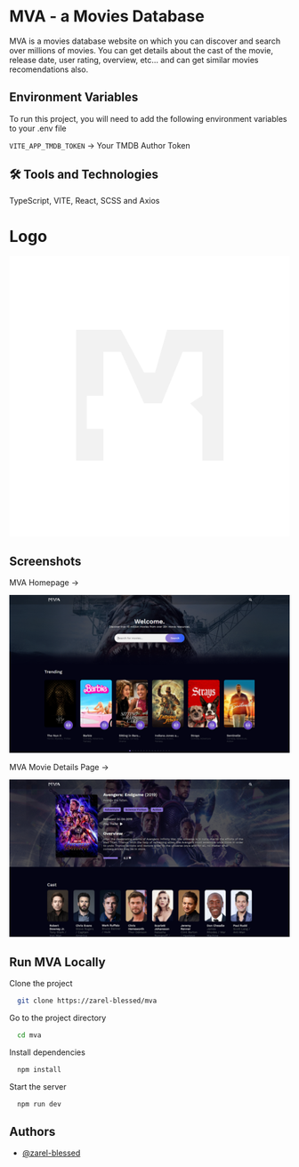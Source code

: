 # MVA - a Movies Database

MVA is a movies database website on which you can discover and search over millions of movies. You can get details about the cast of the movie, release date, user rating, overview, etc... and can get similar movies recomendations also.

## Environment Variables

To run this project, you will need to add the following environment variables to your .env file

`VITE_APP_TMDB_TOKEN` -> Your TMDB Author Token

## 🛠 Tools and Technologies

TypeScript, VITE, React, SCSS and Axios

# Logo

![Logo](/public/logo.png "MVA Logo")

## Screenshots

MVA Homepage ->

![App Screenshot](/public/screenshot_01.png "MVA Homepage")

MVA Movie Details Page ->

![App Screenshot](/public/screenshot_02.png "MVA Movie Details Page")

## Run MVA Locally

Clone the project

```bash
  git clone https://zarel-blessed/mva
```

Go to the project directory

```bash
  cd mva
```

Install dependencies

```bash
  npm install
```

Start the server

```bash
  npm run dev
```

## Authors

- [@zarel-blessed](https://www.github.com/zarel-blessed)
